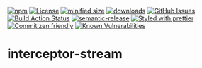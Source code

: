 [![npm](https://img.shields.io/npm/v/@kronos-integration/interceptor-stream.svg)](https://www.npmjs.com/package/@kronos-integration/interceptor-stream)
[![License](https://img.shields.io/badge/License-BSD%203--Clause-blue.svg)](https://opensource.org/licenses/BSD-3-Clause)
[![minified size](https://badgen.net/bundlephobia/min/@kronos-integration/interceptor-stream)](https://bundlephobia.com/result?p=@kronos-integration/interceptor-stream)
[![downloads](http://img.shields.io/npm/dm/@kronos-integration/interceptor-stream.svg?style=flat-square)](https://npmjs.org/package/@kronos-integration/interceptor-stream)
[![GitHub Issues](https://img.shields.io/github/issues/Kronos-Integration/interceptor-stream.svg?style=flat-square)](https://github.com/Kronos-Integration/interceptor-stream/issues)
[![Build Action Status](https://img.shields.io/endpoint.svg?url=https%3A%2F%2Factions-badge.atrox.dev%2FKronos-Integration%2Finterceptor-stream%2Fbadge&style=flat)](https://actions-badge.atrox.dev/Kronos-Integration/interceptor-stream/goto)
[![semantic-release](https://img.shields.io/badge/%20%20%F0%9F%93%A6%F0%9F%9A%80-semantic--release-e10079.svg)](https://github.com/Kronos-Integration/interceptor-stream.git)
[![Styled with prettier](https://img.shields.io/badge/styled_with-prettier-ff69b4.svg)](https://github.com/prettier/prettier)
[![Commitizen friendly](https://img.shields.io/badge/commitizen-friendly-brightgreen.svg)](http://commitizen.github.io/cz-cli/)
[![Known Vulnerabilities](https://snyk.io/test/github/Kronos-Integration/interceptor-stream/badge.svg)](https://snyk.io/test/github/Kronos-Integration/interceptor-stream)
# interceptor-stream